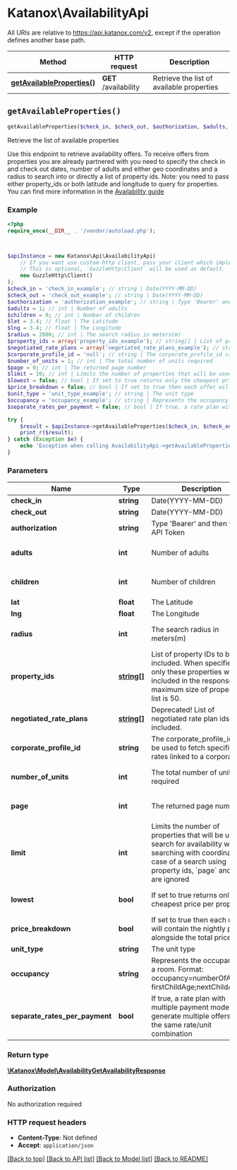 # Katanox\AvailabilityApi

All URIs are relative to https://api.katanox.com/v2, except if the operation defines another base path.

| Method | HTTP request | Description |
| ------------- | ------------- | ------------- |
| [**getAvailableProperties()**](AvailabilityApi.md#getAvailableProperties) | **GET** /availability | Retrieve the list of available properties |


## `getAvailableProperties()`

```php
getAvailableProperties($check_in, $check_out, $authorization, $adults, $children, $lat, $lng, $radius, $property_ids, $negotiated_rate_plans, $corporate_profile_id, $number_of_units, $page, $limit, $lowest, $price_breakdown, $unit_type, $occupancy, $separate_rates_per_payment): \Katanox\Model\AvailabilityGetAvailabilityResponse
```

Retrieve the list of available properties

Use this endpoint to retrieve availability offers. To receive offers from properties you are already partnered with you need to specify the check in and check out dates, number of adults and either geo coordinates and a radius to search into or directly a list of property ids.  Note: you need to pass either property_ids or both latitude and longitude to query for properties.  You can find more information in the [Availability guide](https://docs.katanox.com/docs/availability)

### Example

```php
<?php
require_once(__DIR__ . '/vendor/autoload.php');



$apiInstance = new Katanox\Api\AvailabilityApi(
    // If you want use custom http client, pass your client which implements `GuzzleHttp\ClientInterface`.
    // This is optional, `GuzzleHttp\Client` will be used as default.
    new GuzzleHttp\Client()
);
$check_in = 'check_in_example'; // string | Date(YYYY-MM-DD)
$check_out = 'check_out_example'; // string | Date(YYYY-MM-DD)
$authorization = 'authorization_example'; // string | Type 'Bearer' and then your API Token
$adults = 1; // int | Number of adults
$children = 0; // int | Number of children
$lat = 3.4; // float | The Latitude
$lng = 3.4; // float | The Longitude
$radius = 2000; // int | The search radius in meters(m)
$property_ids = array('property_ids_example'); // string[] | List of property IDs to be included. When specified, only these properties will be included in the response. The maximum size of property id list is 50.
$negotiated_rate_plans = array('negotiated_rate_plans_example'); // string[] | Deprecated! List of negotiated rate plan ids to be included.
$corporate_profile_id = 'null'; // string | The corporate_profile_id can be used to fetch specific rates linked to a corporate.
$number_of_units = 1; // int | The total number of units required
$page = 0; // int | The returned page number
$limit = 10; // int | Limits the number of properties that will be used to search for availability when searching with coordinates. In case of a search using property ids, `page` and `limit` are ignored
$lowest = false; // bool | If set to true returns only the cheapest price per property
$price_breakdown = false; // bool | If set to true then each offer will contain the nightly price alongside the total price
$unit_type = 'unit_type_example'; // string | The unit type
$occupancy = 'occupancy_example'; // string | Represents the occupancy for a room. Format: occupancy=numberOfAdults-firstChildAge;nextChildAge
$separate_rates_per_payment = false; // bool | If true, a rate plan with multiple payment modes will generate multiple offers using the same rate/unit combination

try {
    $result = $apiInstance->getAvailableProperties($check_in, $check_out, $authorization, $adults, $children, $lat, $lng, $radius, $property_ids, $negotiated_rate_plans, $corporate_profile_id, $number_of_units, $page, $limit, $lowest, $price_breakdown, $unit_type, $occupancy, $separate_rates_per_payment);
    print_r($result);
} catch (Exception $e) {
    echo 'Exception when calling AvailabilityApi->getAvailableProperties: ', $e->getMessage(), PHP_EOL;
}
```

### Parameters

| Name | Type | Description  | Notes |
| ------------- | ------------- | ------------- | ------------- |
| **check_in** | **string**| Date(YYYY-MM-DD) | |
| **check_out** | **string**| Date(YYYY-MM-DD) | |
| **authorization** | **string**| Type &#39;Bearer&#39; and then your API Token | |
| **adults** | **int**| Number of adults | [optional] [default to 1] |
| **children** | **int**| Number of children | [optional] [default to 0] |
| **lat** | **float**| The Latitude | [optional] |
| **lng** | **float**| The Longitude | [optional] |
| **radius** | **int**| The search radius in meters(m) | [optional] [default to 2000] |
| **property_ids** | [**string[]**](../Model/string.md)| List of property IDs to be included. When specified, only these properties will be included in the response. The maximum size of property id list is 50. | [optional] |
| **negotiated_rate_plans** | [**string[]**](../Model/string.md)| Deprecated! List of negotiated rate plan ids to be included. | [optional] |
| **corporate_profile_id** | **string**| The corporate_profile_id can be used to fetch specific rates linked to a corporate. | [optional] [default to &#39;null&#39;] |
| **number_of_units** | **int**| The total number of units required | [optional] [default to 1] |
| **page** | **int**| The returned page number | [optional] [default to 0] |
| **limit** | **int**| Limits the number of properties that will be used to search for availability when searching with coordinates. In case of a search using property ids, &#x60;page&#x60; and &#x60;limit&#x60; are ignored | [optional] [default to 10] |
| **lowest** | **bool**| If set to true returns only the cheapest price per property | [optional] [default to false] |
| **price_breakdown** | **bool**| If set to true then each offer will contain the nightly price alongside the total price | [optional] [default to false] |
| **unit_type** | **string**| The unit type | [optional] |
| **occupancy** | **string**| Represents the occupancy for a room. Format: occupancy&#x3D;numberOfAdults-firstChildAge;nextChildAge | [optional] |
| **separate_rates_per_payment** | **bool**| If true, a rate plan with multiple payment modes will generate multiple offers using the same rate/unit combination | [optional] [default to false] |

### Return type

[**\Katanox\Model\AvailabilityGetAvailabilityResponse**](../Model/AvailabilityGetAvailabilityResponse.md)

### Authorization

No authorization required

### HTTP request headers

- **Content-Type**: Not defined
- **Accept**: `application/json`

[[Back to top]](#) [[Back to API list]](../../README.md#endpoints)
[[Back to Model list]](../../README.md#models)
[[Back to README]](../../README.md)
